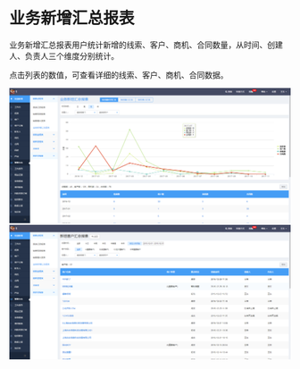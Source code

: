 # 业务新增汇总报表

业务新增汇总报表用户统计新增的线索、客户、商机、合同数量，从时间、创建人、负责人三个维度分别统计。

点击列表的数值，可查看详细的线索、客户、商机、合同数据。

![](/assets/新增汇总1.png)![](/assets/新增汇总2.png)



